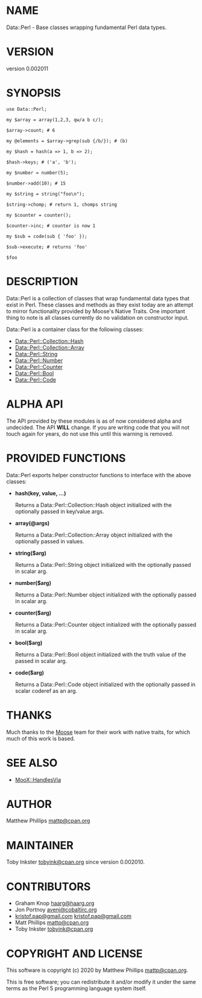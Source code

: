# NAME

Data::Perl - Base classes wrapping fundamental Perl data types.

# VERSION

version 0.002011

# SYNOPSIS

    use Data::Perl;

    my $array = array(1,2,3, qw/a b c/);

    $array->count; # 6

    my @elements = $array->grep(sub {/b/}); # (b)

    my $hash = hash(a => 1, b => 2);

    $hash->keys; # ('a', 'b');

    my $number = number(5);

    $number->add(10); # 15

    my $string = string("foo\n");

    $string->chomp; # return 1, chomps string

    my $counter = counter();

    $counter->inc; # counter is now 1

    my $sub = code(sub { 'foo' });

    $sub->execute; # returns 'foo'

    $foo

# DESCRIPTION

Data::Perl is a collection of classes that wrap fundamental data types that
exist in Perl. These classes and methods as they exist today are an attempt to
mirror functionality provided by Moose's Native Traits. One important thing to
note is all classes currently do no validation on constructor input.

Data::Perl is a container class for the following classes:

- [Data::Perl::Collection::Hash](https://metacpan.org/pod/Data::Perl::Collection::Hash)
- [Data::Perl::Collection::Array](https://metacpan.org/pod/Data::Perl::Collection::Array)
- [Data::Perl::String](https://metacpan.org/pod/Data::Perl::String)
- [Data::Perl::Number](https://metacpan.org/pod/Data::Perl::Number)
- [Data::Perl::Counter](https://metacpan.org/pod/Data::Perl::Counter)
- [Data::Perl::Bool](https://metacpan.org/pod/Data::Perl::Bool)
- [Data::Perl::Code](https://metacpan.org/pod/Data::Perl::Code)

# ALPHA API

The API provided by these modules is as of now considered alpha and undecided.
The API **WILL** change.  If you are writing code that you will not touch again
for years, do not use this until this warning is removed.

# PROVIDED FUNCTIONS

Data::Perl exports helper constructor functions to interface with the above classes:

- **hash(key, value, ...)**

    Returns a Data::Perl::Collection::Hash object initialized with the optionally passed in key/value args.

- **array(@args)**

    Returns a Data::Perl::Collection::Array object initialized with the optionally passed in values.

- **string($arg)**

    Returns a Data::Perl::String object initialized with the optionally passed in scalar arg.

- **number($arg)**

    Returns a Data::Perl::Number object initialized with the optionally passed in scalar arg.

- **counter($arg)**

    Returns a Data::Perl::Counter object initialized with the optionally passed in scalar arg.

- **bool($arg)**

    Returns a Data::Perl::Bool object initialized with the truth value of the passed in scalar arg.

- **code($arg)**

    Returns a Data::Perl::Code object initialized with the optionally passed in scalar coderef as an arg.

# THANKS

Much thanks to the [Moose](https://metacpan.org/pod/Moose) team for their work with native traits, for which
much of this work is based.

# SEE ALSO

- [MooX::HandlesVia](https://metacpan.org/pod/MooX::HandlesVia)

# AUTHOR

Matthew Phillips <mattp@cpan.org>

# MAINTAINER

Toby Inkster <tobyink@cpan.org> since version 0.002010.

# CONTRIBUTORS

- Graham Knop <haarg@haarg.org>
- Jon Portnoy <avenj@cobaltirc.org>
- kristof.pap@gmail.com <kristof.pap@gmail.com>
- Matt Phillips <mattp@cpan.org>
- Toby Inkster <tobyink@cpan.org>

# COPYRIGHT AND LICENSE

This software is copyright (c) 2020 by Matthew Phillips <mattp@cpan.org>.

This is free software; you can redistribute it and/or modify it under
the same terms as the Perl 5 programming language system itself.
